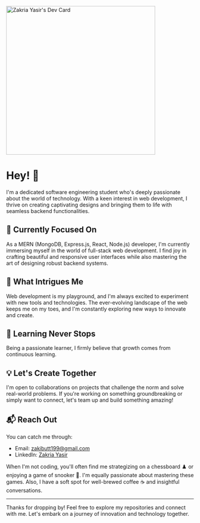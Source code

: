 <a href="https://app.daily.dev/zakriayasir"><img src="https://api.daily.dev/devcards/e14086812284499b9ad9f6d964e4d9bb.png?r=df8" width="400" alt="Zakria Yasir's Dev Card"/></a><!-- Title -->
# Hey! 👋

<!-- Introduction -->
I'm a dedicated software engineering student who's deeply passionate about the world of technology. With a keen interest in web development, I thrive on creating captivating designs and bringing them to life with seamless backend functionalities.

<!-- Current Focus -->
## 🌱 Currently Focused On
As a MERN (MongoDB, Express.js, React, Node.js) developer, I'm currently immersing myself in the world of full-stack web development. I find joy in crafting beautiful and responsive user interfaces while also mastering the art of designing robust backend systems.

<!-- Interests -->
## 👀 What Intrigues Me
Web development is my playground, and I'm always excited to experiment with new tools and technologies. The ever-evolving landscape of the web keeps me on my toes, and I'm constantly exploring new ways to innovate and create.

<!-- Learning Journey -->
## 🚀 Learning Never Stops
Being a passionate learner, I firmly believe that growth comes from continuous learning.

<!-- Collaboration -->
## 💡 Let's Create Together
I'm open to collaborations on projects that challenge the norm and solve real-world problems. If you're working on something groundbreaking or simply want to connect, let's team up and build something amazing!

<!-- Get in Touch -->
## 📬 Reach Out
You can catch me through:
- Email: zakibutt199@gmail.com
- LinkedIn: [Zakria Yasir](https://www.linkedin.com/in/zakriayasir/)

<!-- Fun Fact -->
When I'm not coding, you'll often find me strategizing on a chessboard ♟️ or enjoying a game of snooker 🎱. I'm equally passionate about mastering these games. Also, I have a soft spot for well-brewed coffee ☕ and insightful conversations.


<!-- Footer -->
---
Thanks for dropping by! Feel free to explore my repositories and connect with me. Let's embark on a journey of innovation and technology together.

